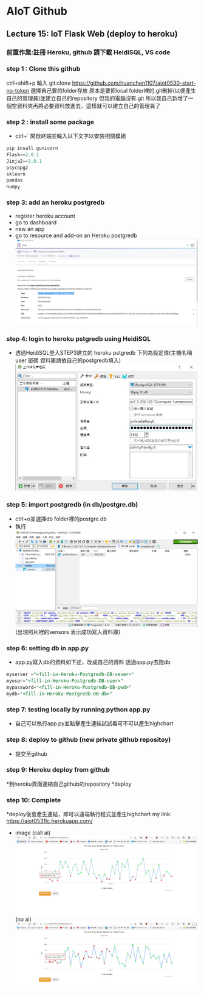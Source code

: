 # AIoT Github

## Lecture 15: IoT Flask Web (deploy to heroku)
### 前置作業:註冊 Heroku, github 請下載 HeidiSQL, VS code 

### step 1 : Clone this github
 ctrl+shift+p 輸入 git:clone https://github.com/huanchen1107/aiot0530-start-no-token
 選擇自己要的folder存放
 原本是要把local folder裡的.git刪掉(以便產生自己的管理員)並建立自己的repository
 但我的電腦沒有.git 所以我自己新增了一個空資料夾再將必要資料放進去，這樣就可以建立自己的管理員了
### step 2 : install some package

* ctrl+` 開啟終端並輸入以下文字以安裝相關模組
```python
pip insall gunicorn   
Flask==2.0.1 
Jinja2==3.0.1 
psycopg2 
sklearn 
pandas  
numpy 
```

### step 3: add an heroku postgredb

* register heroku account
* go to dashboard
* new an app
* go to resource and add-on an Heroku postgredb
![image](./image/5.jpg)
### step 4: login to heroku pstgredb using HeidiSQL
* 透過HeidiSQL登入STEP3建立的 heroku pstgredb 
下列為設定值(主機名稱 user 密碼 資料庫請依自己的postgredb填入)
![image](./image/4.jpg)

### step 5: import postgredb (in db/postgre.db)
* ctrl+o並選擇db folder裡的postgre.db
* 執行
![image](./image/6.jpg)
(出現照片裡的sensors 表示成功寫入資料庫)
### step 6: setting db in app.py
* app.py寫入db的資料如下述，改成自己的資料 透過app.py去跑db

```sql
myserver ="<fill-in-Heroku-Postgredb-DB-sever>"
myuser="<fill-in-Heroku-Postgredb-DB-user>"
mypassword="<fill-in-Heroku-Postgredb-DB-pwd>"
mydb="<fill-in-Heroku-Postgredb-DB-db>"

```
### step 7: testing locally by running python app.py
* 自己可以執行app.py並點擊產生連結試試看可不可以產生highchart
### step 8: deploy to github (new private github repositoy)
* 提交至github 


### step 9: Heroku deploy from github
*到heroku頁面連結自己github的repository
*deploy
### step 10: Complete
*deploy後會產生連結，即可以遠端執行程式並產生highchart
my link:
https://aiot0531lc.herokuapp.com/

* image
(call ai)
![image](./image/3.jpg)
(no ai)
![image](./image/7.jpg)

